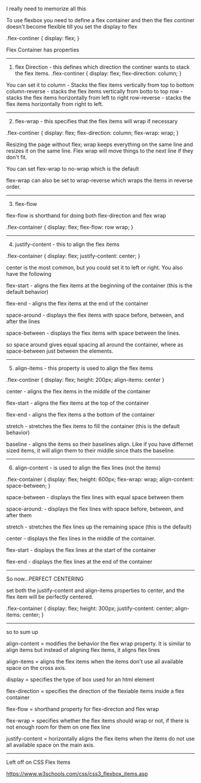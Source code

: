 I really need to memorize all this

To use flexbox you need to define a flex container
and then the flex continer doesn't become flexible till you set the display to flex

.flex-continer {
display: flex;
}

Flex Container has properties

---

1. flex Direction - this defines which direction the continer wants to stack the flex items.
   .flex-continer {
   display: flex;
   flex-direction: column;
   }

You can set it to
column - Stacks the flex items vertically from top to bottom
column-reverse - stacks the flex items vertically from botto to top
row - stacks the flex items horizontally from left to right
row-reverse - stacks the flex items horizontally from right to left.

---

2. flex-wrap - this specifies that the flex items will wrap if necessary

.flex-continer {
display: flex;
flex-direction: column;
flex-wrap: wrap;
}

Resizing the page without flex; wrap keeps everything on the same line and resizes it on the same line.
Flex wrap will move things to the next line if they don't fit.

You can set flex-wrap to no-wrap which is the default

flex-wrap can also be set to wrap-reverse which wraps the items in reverse order.

---

3. flex-flow

flex-flow is shorthand for doing both flex-direction and flex wrap

.flex-container {
display: flex;
flex-flow: row wrap;
}

---

4. justify-content - this to align the flex items

.flex-container {
display: flex;
justify-content: center;
}

center is the most common, but you could set it to left or right. You also have the following

flex-start - aligns the flex items at the beginning of the container (this is the default behavior)

flex-end - aligns the flex items at the end of the container

space-around - displays the flex items with space before, between, and after the lines

space-between - displays the flex items with space between the lines.

so space around gives equal spacing all around the container, where as space-between just between the elements.

---

5. align-items - this property is used to align the flex items

.flex-continer {
display: flex;
height: 200px;
align-items: center
}

center - aligns the flex items in the middle of the container

flex-start - aligns the flex items at the top of the container

flex-end - aligns the flex items a the bottom of the container

stretch - stretches the flex items to fill the container (this is the default behavior)

baseline - aligns the items so their baselines align. Like if you have differnet sized items, it will align them to their middle since thats the baseline.

---

6. align-content - is used to align the flex lines (not the items)

.flex-container {
display: flex;
height: 600px;
flex-wrap: wrap;
align-content: space-between;
}

space-between - displays the flex lines with equal space between them

space-around: - displays the flex lines with space before, between, and after them

stretch - stretches the flex lines up the remaining space (this is the default)

center - displays the flex lines in the middle of the container.

flex-start - displays the flex lines at the start of the container

flex-end - displays the flex lines at the end of the container

---

So now...PERFECT CENTERING

set both the justify-content and align-items properties to center, and the flex item will be perfectly centered.

.flex-container {
display: flex;
height: 300px;
justify-content: center;
align-items: center;
}

---

so to sum up

align-content = modifies the behavior the flex wrap property. It is similar to align items but instead of aligning flex items, it aligns flex lines

align-items = aligns the flex items when the items don't use all available space on the cross axis.

display = specifies the type of box used for an html element

flex-direction = specifies the direction of the flexiable items inside a flex container

flex-flow = shorthand property for flex-directon and flex wrap

flex-wrap = specifies whether the flex items should wrap or not, if there is not enough room for them on one flex line

justify-content = horizontally aligns the flex items when the items do not use all available space on the main axis.

---

Left off on CSS Flex Items

https://www.w3schools.com/css/css3_flexbox_items.asp
